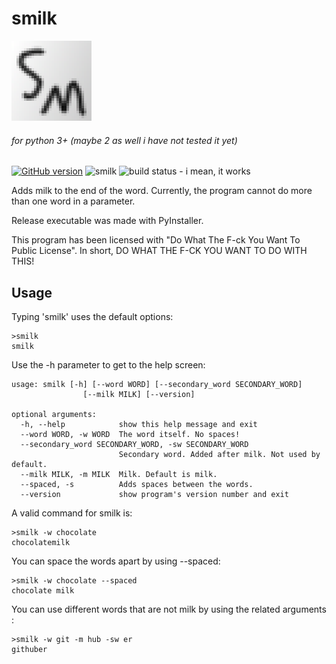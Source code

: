 # smilk
[![the logo](https://raw.githubusercontent.com/exurd/smilk/master/docs/sm.png)](https://github.com/exurd/smilk/ "smilk - very useless indeed!")
###### for python 3+ (maybe 2 as well i have not tested it yet)
[![GitHub version](https://badge.fury.io/gh/exurd%2Fsmilk.svg)](https://github.com/exurd/smilk/releases/ "still in beta!") ![smilk](https://img.shields.io/badge/s-milk-blue "smilk") ![build status - i mean, it works](https://img.shields.io/badge/build%20status-i%20mean%2C%20it%20works-yellow "passing with flying colors, such as yellow.")

Adds milk to the end of the word. Currently, the program cannot do more than one word in a parameter.

Release executable was made with PyInstaller.

This program has been licensed with "Do What The F-ck You Want To Public License". In short, DO WHAT THE F-CK YOU WANT TO DO WITH THIS!

## Usage

Typing 'smilk' uses the default options:

```
>smilk
smilk
```

Use the -h parameter to get to the help screen:

```
usage: smilk [-h] [--word WORD] [--secondary_word SECONDARY_WORD]
                [--milk MILK] [--version]

optional arguments:
  -h, --help            show this help message and exit
  --word WORD, -w WORD  The word itself. No spaces!
  --secondary_word SECONDARY_WORD, -sw SECONDARY_WORD
                        Secondary word. Added after milk. Not used by default.
  --milk MILK, -m MILK  Milk. Default is milk.
  --spaced, -s          Adds spaces between the words.
  --version             show program's version number and exit
```

A valid command for smilk is:

```
>smilk -w chocolate
chocolatemilk
```

You can space the words apart by using --spaced:

```
>smilk -w chocolate --spaced
chocolate milk
```

You can use different words that are not milk by using the related arguments :

```
>smilk -w git -m hub -sw er
githuber
```
